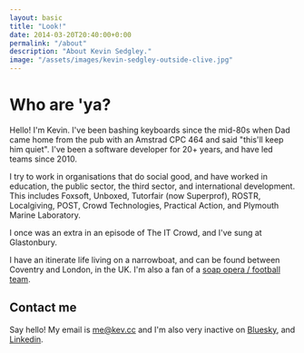 ```yaml
---
layout: basic
title: "Look!"
date: 2014-03-20T20:40:00+0:00
permalink: "/about"
description: "About Kevin Sedgley."
image: "/assets/images/kevin-sedgley-outside-clive.jpg"
---
```


# Who are 'ya?

Hello! I'm Kevin. I've been bashing keyboards since the mid-80s when Dad came home from the pub with an Amstrad CPC 464 and said "this'll keep him quiet". I've been a software developer for 20+ years, and have led teams since 2010.

I try to work in organisations that do social good, and have worked in education, the public sector, the third sector, and international development. This includes Foxsoft, Unboxed, Tutorfair (now Superprof), ROSTR, Localgiving, POST, Crowd Technologies, Practical Action, and Plymouth Marine Laboratory.

I once was an extra in an episode of <span class="text-decoration-wavy" style="text-decoration-style:wavy;" title="Look, he was sound at the time. You know who.">The IT Crowd</span>, and I've sung at Glastonbury.

I have an itinerate life living on a narrowboat, and can be found between Coventry and London, in the UK. I'm also a fan of a [soap opera / football team](//www.ccfc.co.uk).

## Contact me

Say hello! My email is [me@kev.cc](mailto:me@kev.cc) and I'm also very inactive on [Bluesky](//bsky.app/profile/kev.cc), and [Linkedin](//linkedin.com/thatkevin).

